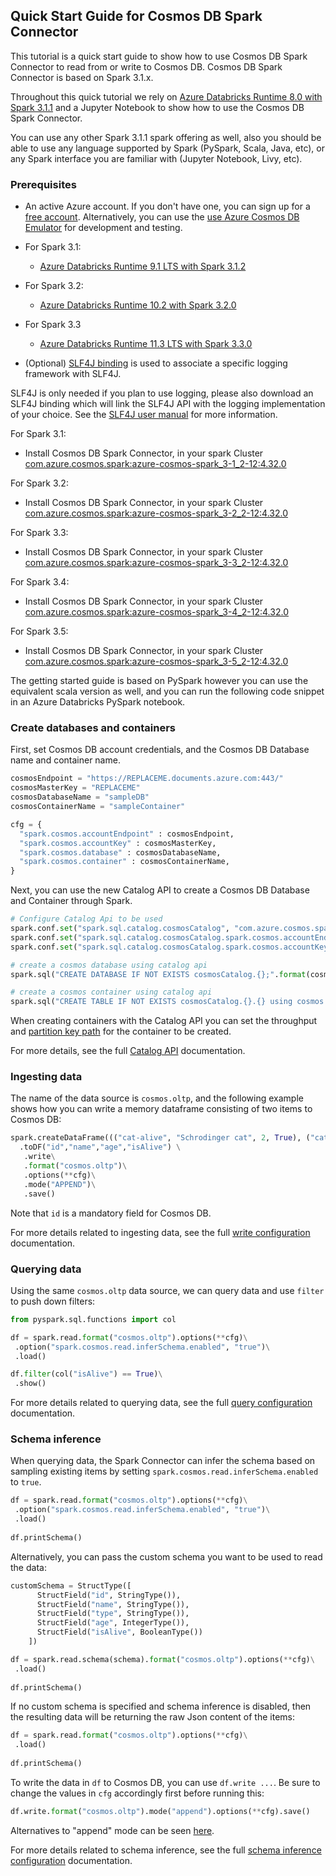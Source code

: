 ## Quick Start Guide for Cosmos DB Spark Connector

This tutorial is a quick start guide to show how to use Cosmos DB Spark Connector to read from or write to Cosmos DB. Cosmos DB Spark Connector is based on Spark 3.1.x.

Throughout this quick tutorial we rely on [Azure Databricks Runtime 8.0 with Spark 3.1.1](https://docs.microsoft.com/azure/databricks/release-notes/runtime/8.0) and a Jupyter Notebook to show how to use the Cosmos DB Spark Connector.

You can use any other Spark 3.1.1 spark offering as well, also you should be able to use any language supported by Spark (PySpark, Scala, Java, etc), or any Spark interface you are familiar with (Jupyter Notebook, Livy, etc).

### Prerequisites

- An active Azure account. If you don't have one, you can sign up for a 
  [free account](https://azure.microsoft.com/try/cosmosdb/).
  Alternatively, you can use the
  [use Azure Cosmos DB Emulator](https://docs.microsoft.com/azure/cosmos-db/local-emulator) for development and testing.
- For Spark 3.1:
  - [Azure Databricks Runtime 9.1 LTS with Spark 3.1.2](https://docs.microsoft.com/azure/databricks/release-notes/runtime/9.1)
- For Spark 3.2:
  - [Azure Databricks Runtime 10.2 with Spark 3.2.0](https://docs.microsoft.com/azure/databricks/release-notes/runtime/10.2)
- For Spark 3.3
  - [Azure Databricks Runtime 11.3 LTS with Spark 3.3.0](https://learn.microsoft.com/azure/databricks/release-notes/runtime/11.3)


- (Optional) [SLF4J binding](https://www.slf4j.org/manual.html) is used to associate a
  specific logging framework with SLF4J.

SLF4J is only needed if you plan to use logging, please also download an SLF4J binding which will link the SLF4J API with the logging implementation of your choice. See the [SLF4J user manual](https://www.slf4j.org/manual.html) for more information.

For Spark 3.1:
- Install Cosmos DB Spark Connector, in your spark Cluster [com.azure.cosmos.spark:azure-cosmos-spark_3-1_2-12:4.32.0](https://search.maven.org/artifact/com.azure.cosmos.spark/azure-cosmos-spark_3-1_2-12/4.32.0/jar)

For Spark 3.2:
- Install Cosmos DB Spark Connector, in your spark Cluster [com.azure.cosmos.spark:azure-cosmos-spark_3-2_2-12:4.32.0](https://search.maven.org/artifact/com.azure.cosmos.spark/azure-cosmos-spark_3-2_2-12/4.32.0/jar)

For Spark 3.3:
- Install Cosmos DB Spark Connector, in your spark Cluster [com.azure.cosmos.spark:azure-cosmos-spark_3-3_2-12:4.32.0](https://search.maven.org/artifact/com.azure.cosmos.spark/azure-cosmos-spark_3-3_2-12/4.32.0/jar)
  
For Spark 3.4:
- Install Cosmos DB Spark Connector, in your spark Cluster [com.azure.cosmos.spark:azure-cosmos-spark_3-4_2-12:4.32.0](https://search.maven.org/artifact/com.azure.cosmos.spark/azure-cosmos-spark_3-4_2-12/4.32.0/jar)

For Spark 3.5:
- Install Cosmos DB Spark Connector, in your spark Cluster [com.azure.cosmos.spark:azure-cosmos-spark_3-5_2-12:4.32.0](https://search.maven.org/artifact/com.azure.cosmos.spark/azure-cosmos-spark_3-5_2-12/4.32.0/jar)


The getting started guide is based on PySpark however you can use the equivalent scala version as well, and you can run the following code snippet in an Azure Databricks PySpark notebook.

### Create databases and containers

First, set Cosmos DB account credentials, and the Cosmos DB Database name and container name.

```python
cosmosEndpoint = "https://REPLACEME.documents.azure.com:443/"
cosmosMasterKey = "REPLACEME"
cosmosDatabaseName = "sampleDB"
cosmosContainerName = "sampleContainer"

cfg = {
  "spark.cosmos.accountEndpoint" : cosmosEndpoint,
  "spark.cosmos.accountKey" : cosmosMasterKey,
  "spark.cosmos.database" : cosmosDatabaseName,
  "spark.cosmos.container" : cosmosContainerName,
}
```

Next, you can use the new Catalog API to create a Cosmos DB Database and Container through Spark.

```python
# Configure Catalog Api to be used
spark.conf.set("spark.sql.catalog.cosmosCatalog", "com.azure.cosmos.spark.CosmosCatalog")
spark.conf.set("spark.sql.catalog.cosmosCatalog.spark.cosmos.accountEndpoint", cosmosEndpoint)
spark.conf.set("spark.sql.catalog.cosmosCatalog.spark.cosmos.accountKey", cosmosMasterKey)

# create a cosmos database using catalog api
spark.sql("CREATE DATABASE IF NOT EXISTS cosmosCatalog.{};".format(cosmosDatabaseName))

# create a cosmos container using catalog api
spark.sql("CREATE TABLE IF NOT EXISTS cosmosCatalog.{}.{} using cosmos.oltp TBLPROPERTIES(partitionKeyPath = '/id', manualThroughput = '1100')".format(cosmosDatabaseName, cosmosContainerName))
```

When creating containers with the Catalog API you can set the throughput and [partition key path](https://docs.microsoft.com/azure/cosmos-db/partitioning-overview#choose-partitionkey) for the container to be created.

For more details, see the full [Catalog API](https://github.com/Azure/azure-sdk-for-java/blob/main/sdk/cosmos/azure-cosmos-spark_3_2-12/docs/catalog-api.md) documentation.

### Ingesting data

The name of the data source is `cosmos.oltp`, and the following example shows how you can write a memory dataframe consisting of two items to Cosmos DB:

```python
spark.createDataFrame((("cat-alive", "Schrodinger cat", 2, True), ("cat-dead", "Schrodinger cat", 2, False)))\
  .toDF("id","name","age","isAlive") \
   .write\
   .format("cosmos.oltp")\
   .options(**cfg)\
   .mode("APPEND")\
   .save()
```

Note that `id` is a mandatory field for Cosmos DB.

For more details related to ingesting data, see the full [write configuration](https://aka.ms/azure-cosmos-spark-3-config#write-config) documentation.

### Querying data

Using the same `cosmos.oltp` data source, we can query data and use `filter` to push down filters:

```python
from pyspark.sql.functions import col

df = spark.read.format("cosmos.oltp").options(**cfg)\
 .option("spark.cosmos.read.inferSchema.enabled", "true")\
 .load()

df.filter(col("isAlive") == True)\
 .show()
```

For more details related to querying data, see the full [query configuration](https://aka.ms/azure-cosmos-spark-3-config#query-config) documentation.

### Schema inference

When querying data, the Spark Connector can infer the schema based on sampling existing items by setting `spark.cosmos.read.inferSchema.enabled` to `true`.

```python
df = spark.read.format("cosmos.oltp").options(**cfg)\
 .option("spark.cosmos.read.inferSchema.enabled", "true")\
 .load()
 
df.printSchema()
```

Alternatively, you can pass the custom schema you want to be used to read the data:

```python
customSchema = StructType([
      StructField("id", StringType()),
      StructField("name", StringType()),
      StructField("type", StringType()),
      StructField("age", IntegerType()),
      StructField("isAlive", BooleanType())
    ])

df = spark.read.schema(schema).format("cosmos.oltp").options(**cfg)\
 .load()
 
df.printSchema()
```

If no custom schema is specified and schema inference is disabled, then the resulting data will be returning the raw Json content of the items:

```python
df = spark.read.format("cosmos.oltp").options(**cfg)\
 .load()
 
df.printSchema()
```

To write the data in `df` to Cosmos DB, you can use `df.write ...`. Be sure to change the values in `cfg` accordingly first before running this:
```python
df.write.format("cosmos.oltp").mode("append").options(**cfg).save()
```
Alternatives to "append" mode can be seen [here](https://spark.apache.org/docs/latest/sql-data-sources-load-save-functions.html#save-modes).

For more details related to schema inference, see the full [schema inference configuration](https://aka.ms/azure-cosmos-spark-3-config#schema-inference-config) documentation.
